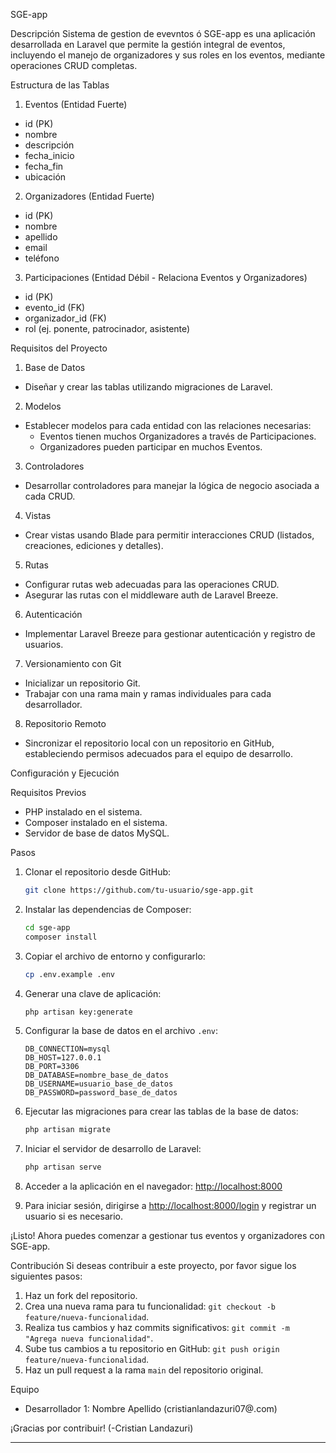SGE-app

 Descripción
Sistema de gestion de evevntos ó SGE-app es una aplicación desarrollada en Laravel que permite la gestión integral de eventos, incluyendo el manejo de organizadores y sus roles en los eventos, mediante operaciones CRUD completas.

Estructura de las Tablas

 1. Eventos (Entidad Fuerte)
- id (PK)
- nombre
- descripción
- fecha_inicio
- fecha_fin
- ubicación

 2. Organizadores (Entidad Fuerte)
- id (PK)
- nombre
- apellido
- email
- teléfono

 3. Participaciones (Entidad Débil - Relaciona Eventos y Organizadores)
- id (PK)
- evento_id (FK)
- organizador_id (FK)
- rol (ej. ponente, patrocinador, asistente)

 Requisitos del Proyecto

 1. Base de Datos
- Diseñar y crear las tablas utilizando migraciones de Laravel.

 2. Modelos
- Establecer modelos para cada entidad con las relaciones necesarias:
  - Eventos tienen muchos Organizadores a través de Participaciones.
  - Organizadores pueden participar en muchos Eventos.

 3. Controladores
- Desarrollar controladores para manejar la lógica de negocio asociada a cada CRUD.

 4. Vistas
- Crear vistas usando Blade para permitir interacciones CRUD (listados, creaciones, ediciones y detalles).

 5. Rutas
- Configurar rutas web adecuadas para las operaciones CRUD.
- Asegurar las rutas con el middleware auth de Laravel Breeze.

 6. Autenticación
- Implementar Laravel Breeze para gestionar autenticación y registro de usuarios.

 7. Versionamiento con Git
- Inicializar un repositorio Git.
- Trabajar con una rama main y ramas individuales para cada desarrollador.

 8. Repositorio Remoto
- Sincronizar el repositorio local con un repositorio en GitHub, estableciendo permisos adecuados para el equipo de desarrollo.

 Configuración y Ejecución

 Requisitos Previos
- PHP instalado en el sistema.
- Composer instalado en el sistema.
- Servidor de base de datos MySQL.

 Pasos
1. Clonar el repositorio desde GitHub:
   ```bash
   git clone https://github.com/tu-usuario/sge-app.git
   ```

2. Instalar las dependencias de Composer:
   ```bash
   cd sge-app
   composer install
   ```

3. Copiar el archivo de entorno y configurarlo:
   ```bash
   cp .env.example .env
   ```

4. Generar una clave de aplicación:
   ```bash
   php artisan key:generate
   ```

5. Configurar la base de datos en el archivo `.env`:
   ```
   DB_CONNECTION=mysql
   DB_HOST=127.0.0.1
   DB_PORT=3306
   DB_DATABASE=nombre_base_de_datos
   DB_USERNAME=usuario_base_de_datos
   DB_PASSWORD=password_base_de_datos
   ```

6. Ejecutar las migraciones para crear las tablas de la base de datos:
   ```bash
   php artisan migrate
   ```

7. Iniciar el servidor de desarrollo de Laravel:
   ```bash
   php artisan serve
   ```

8. Acceder a la aplicación en el navegador: [http://localhost:8000](http://localhost:8000)

9. Para iniciar sesión, dirigirse a [http://localhost:8000/login](http://localhost:8000/login) y registrar un usuario si es necesario.

¡Listo! Ahora puedes comenzar a gestionar tus eventos y organizadores con SGE-app.

Contribución
Si deseas contribuir a este proyecto, por favor sigue los siguientes pasos:

1. Haz un fork del repositorio.
2. Crea una nueva rama para tu funcionalidad: `git checkout -b feature/nueva-funcionalidad`.
3. Realiza tus cambios y haz commits significativos: `git commit -m "Agrega nueva funcionalidad"`.
4. Sube tus cambios a tu repositorio en GitHub: `git push origin feature/nueva-funcionalidad`.
5. Haz un pull request a la rama `main` del repositorio original.

 Equipo
- Desarrollador 1: Nombre Apellido (cristianlandazuri07@.com)


¡Gracias por contribuir! (-Cristian Landazuri)

---
